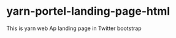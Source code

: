 yarn-portel-landing-page-html
=============================
This is yarn web Ap landing page in Twitter bootstrap

